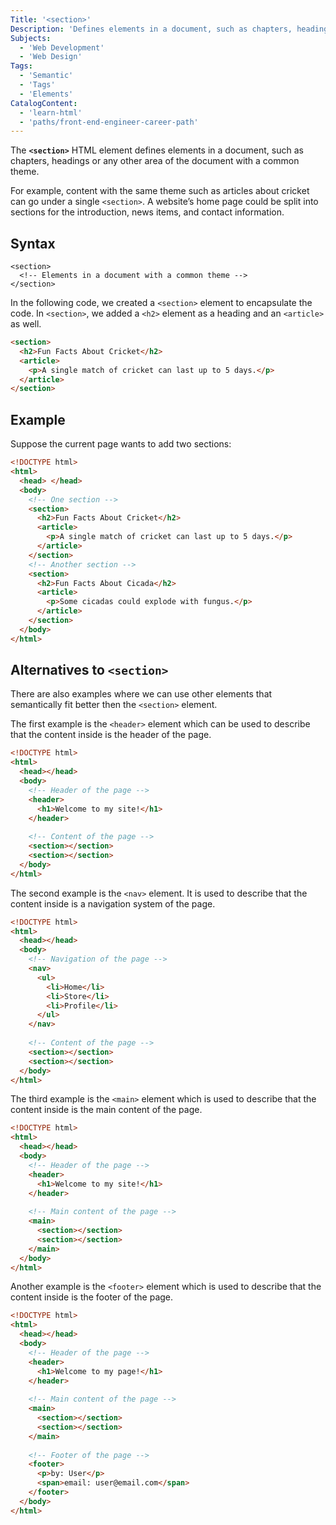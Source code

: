 ```yaml
---
Title: '<section>'
Description: 'Defines elements in a document, such as chapters, headings, or any other area of the document with the same theme.'
Subjects:
  - 'Web Development'
  - 'Web Design'
Tags:
  - 'Semantic'
  - 'Tags'
  - 'Elements'
CatalogContent:
  - 'learn-html'
  - 'paths/front-end-engineer-career-path'
---
```


The **`<section>`** HTML element defines elements in a document, such as chapters, headings or any other area of the document with a common theme.

For example, content with the same theme such as articles about cricket can go under a single `<section>`. A website’s home page could be split into sections for the introduction, news items, and contact information.

## Syntax

```pseudo
<section>
  <!-- Elements in a document with a common theme -->
</section>
```

In the following code, we created a `<section>` element to encapsulate the code. In `<section>`, we added a `<h2>` element as a heading and an `<article>` as well.

```html
<section>
  <h2>Fun Facts About Cricket</h2>
  <article>
    <p>A single match of cricket can last up to 5 days.</p>
  </article>
</section>
```
  
## Example

Suppose the current page wants to add two sections:

```html
<!DOCTYPE html>
<html>
  <head> </head>
  <body>
    <!-- One section -->
    <section>
      <h2>Fun Facts About Cricket</h2>
      <article>
        <p>A single match of cricket can last up to 5 days.</p>
      </article>
    </section>
    <!-- Another section -->
    <section>
      <h2>Fun Facts About Cicada</h2>
      <article>
        <p>Some cicadas could explode with fungus.</p>
      </article>
    </section>
  </body>
</html>
```

## Alternatives to `<section>`

There are also examples where we can use other elements that semantically fit better then the `<section>` element.
  
The first example is the `<header>` element which can be used to describe that the content inside is the header of the page.
  
```html
<!DOCTYPE html>
<html>
  <head></head>
  <body>
    <!-- Header of the page -->
    <header>
      <h1>Welcome to my site!</h1>
    </header>
      
    <!-- Content of the page -->
    <section></section>
    <section></section>
  </body>
</html>
```

The second example is the `<nav>` element. It is used to describe that the content inside is a navigation system of the page.
  
```html
<!DOCTYPE html>
<html>
  <head></head>
  <body>
    <!-- Navigation of the page -->
    <nav>
      <ul>
        <li>Home</li>
        <li>Store</li>
        <li>Profile</li>
      </ul>
    </nav>
    
    <!-- Content of the page -->
    <section></section>
    <section></section>
  </body>
</html>
```
  
The third example is the `<main>` element which is used to describe that the content inside is the main content of the page.

```html
<!DOCTYPE html>
<html>
  <head></head>
  <body>
    <!-- Header of the page -->
    <header>
      <h1>Welcome to my site!</h1>
    </header>
    
    <!-- Main content of the page -->
    <main>
      <section></section>
      <section></section>
    </main>
  </body>
</html>
```
  
Another example is the `<footer>` element which is used to describe that the content inside is the footer of the page.

```html
<!DOCTYPE html>
<html>
  <head></head>
  <body>
    <!-- Header of the page -->
    <header>
      <h1>Welcome to my page!</h1>
    </header>
    
    <!-- Main content of the page -->
    <main>
      <section></section>
      <section></section>
    </main>
    
    <!-- Footer of the page -->
    <footer>
      <p>by: User</p>
      <span>email: user@email.com</span>
    </footer>
  </body>
</html>
```